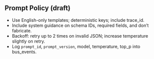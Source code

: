 ## Prompt Policy (draft)

- Use English-only templates; deterministic keys; include trace_id.
- Include system guidance on schema IDs, required fields, and don’t fabricate.
- Backoff: retry up to 2 times on invalid JSON; increase temperature slightly on retry.
- Log `prompt_id`, `prompt_version`, model, temperature, top_p into bus_events.


